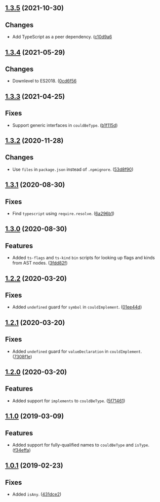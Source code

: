 <a name="1.3.5"></a>
## [1.3.5](https://github.com/cartant/tsutils-etc/compare/v1.3.4...v1.3.5) (2021-10-30)

## Changes

* Add TypeScript as a peer dependency. ([c10d9a6](https://github.com/cartant/rxjs-tslint-rules/commit/c10d9a6)

<a name="1.3.4"></a>
## [1.3.4](https://github.com/cartant/tsutils-etc/compare/v1.3.3...v1.3.4) (2021-05-29)

## Changes

* Downlevel to ES2018. ([0cd6f56](https://github.com/cartant/rxjs-tslint-rules/commit/0cd6f56)

<a name="1.3.3"></a>
## [1.3.3](https://github.com/cartant/tsutils-etc/compare/v1.3.2...v1.3.3) (2021-04-25)

## Fixes

* Support generic interfaces in `couldBeType`. ([b1f115d](https://github.com/cartant/rxjs-tslint-rules/commit/b1f115d))

<a name="1.3.2"></a>
## [1.3.2](https://github.com/cartant/tsutils-etc/compare/v1.3.1...v1.3.2) (2020-11-28)

## Changes

* Use `files` in `package.json` instead of `.npmignore`. ([53d8f90](https://github.com/cartant/rxjs-tslint-rules/commit/53d8f90))

<a name="1.3.1"></a>
## [1.3.1](https://github.com/cartant/tsutils-etc/compare/v1.3.0...v1.3.1) (2020-08-30)

## Fixes

* Find `typescript` using `require.resolve`. ([6a296b1](https://github.com/cartant/rxjs-tslint-rules/commit/6a296b1))

<a name="1.3.0"></a>
## [1.3.0](https://github.com/cartant/tsutils-etc/compare/v1.2.2...v1.3.0) (2020-08-30)

## Features

* Added `ts-flags` and `ts-kind` `bin` scripts for looking up flags and kinds from AST nodes. ([3fdd82f](https://github.com/cartant/rxjs-tslint-rules/commit/3fdd82f))

<a name="1.2.2"></a>
## [1.2.2](https://github.com/cartant/tsutils-etc/compare/v1.2.1...v1.2.2) (2020-03-20)

## Fixes

* Added `undefined` guard for `symbol` in `couldImplement`. ([01ee44d](https://github.com/cartant/rxjs-tslint-rules/commit/01ee44d))

<a name="1.2.1"></a>
## [1.2.1](https://github.com/cartant/tsutils-etc/compare/v1.2.0...v1.2.1) (2020-03-20)

## Fixes

* Added `undefined` guard for `valueDeclaration` in `couldImplement`. ([7308f1e](https://github.com/cartant/rxjs-tslint-rules/commit/7308f1e))

<a name="1.2.0"></a>
## [1.2.0](https://github.com/cartant/tsutils-etc/compare/v1.1.0...v1.2.0) (2020-03-20)

## Features

* Added support for `implements` to `couldBeType`. ([5f71461](https://github.com/cartant/rxjs-tslint-rules/commit/5f71461))

<a name="1.1.0"></a>
## [1.1.0](https://github.com/cartant/tsutils-etc/compare/v1.0.1...v1.1.0) (2019-03-09)

## Features

* Added support for fully-qualified names to `couldBeType` and `isType`. ([f34effa](https://github.com/cartant/rxjs-tslint-rules/commit/f34effa))

<a name="1.0.1"></a>
## [1.0.1](https://github.com/cartant/tsutils-etc/compare/v1.0.0...v1.0.1) (2019-02-23)

## Fixes

* Added `isAny`. ([431dce2](https://github.com/cartant/rxjs-tslint-rules/commit/431dce2))